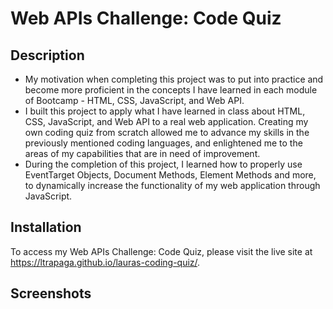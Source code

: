 # Web APIs Challenge: Code Quiz

## Description

- My motivation when completing this project was to put into practice and become more proficient in the concepts I have learned in each module of Bootcamp - HTML, CSS, JavaScript, and Web API.
- I built this project to apply what I have learned in class about HTML, CSS, JavaScript, and Web API to a real web application. Creating my own coding quiz from scratch allowed me to advance my skills in the previously mentioned coding languages, and enlightened me to the areas of my capabilities that are in need of improvement.
- During the completion of this project, I learned how to properly use EventTarget Objects, Document Methods, Element Methods and more, to dynamically increase the functionality of my web application through JavaScript.

## Installation

To access my Web APIs Challenge: Code Quiz, please visit the live site at https://ltrapaga.github.io/lauras-coding-quiz/.

## Screenshots
